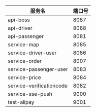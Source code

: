 | 服务名                      | 端口号  |
|--------------------------|------|
| api-boss                 | 8087 |
| api-driver               | 8088 |
| api-passenger            | 8081 |
| service-map              | 8085 |
| service-driver-user      | 8086 |
| service-order            | 8007 |
| service-passenger-user   | 8083 |
| service-price            | 8084 |
| service-verificationcode | 8082 |
| service-sse-push         | 9000 |
| test-alipay              | 9001 |






